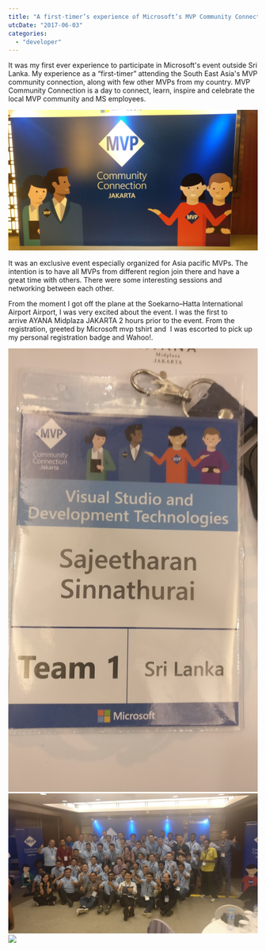 ```yaml
---
title: "A first-timer’s experience of Microsoft’s MVP Community Connection (MCC)"
utcDate: "2017-06-03"
categories: 
  - "developer"
---
```


It was my first ever experience to participate in Microsoft's event outside Sri Lanka. My experience as a “first-timer” attending the South East Asia's MVP community connection, along with few other MVPs from my country. MVP Community Connection is a day to connect, learn, inspire and celebrate the local MVP community and MS employees.

  

  

[![](images/9b263-img_20170526_100306.jpg)](https://sajeetharan.wordpress.com/wp-content/uploads/2017/06/912a7-img_20170526_100306.jpg)

  

  

It was an exclusive event especially organized for Asia pacific MVPs. The intention is to have all MVPs from different region join there and have a great time with others. There were some interesting sessions and networking between each other. 

  

From the moment I got off the plane at the Soekarno–Hatta International Airport Airport, I was very excited about the event. I was the first to arrive AYANA Midplaza JAKARTA 2 hours prior to the event. From the registration, greeted by Microsoft mvp tshirt and  I was escorted to pick up my personal registration badge and Wahoo!. 

[![](images/cb850-img_20170526_175139.jpg)![](images/d97a4-img_20170527_125437.jpg)![](https://sajeetharan.wordpress.com/wp-content/uploads/2017/06/d97a4-img_20170527_125437.jpg?w=169)](https://sajeetharan.wordpress.com/wp-content/uploads/2017/06/75d85-img_20170526_150004.jpg)
